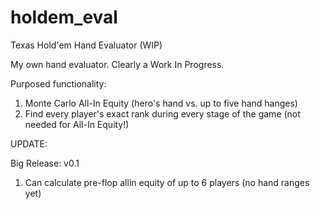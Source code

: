 # holdem_eval
Texas Hold'em Hand Evaluator (WIP)

My own hand evaluator. Clearly a Work In Progress. 

Purposed functionality:

1. Monte Carlo All-In Equity (hero's hand vs. up to five hand hanges)
2. Find every player's exact rank during every stage of the game (not needed for All-In Equity!)

UPDATE:


Big Release: v0.1

1. Can calculate pre-flop allin equity of up to 6 players (no hand ranges yet)
